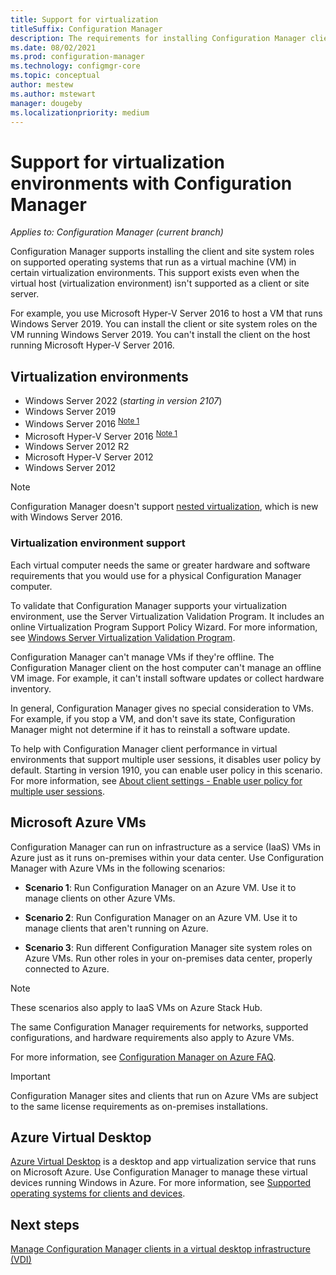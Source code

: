 ```yaml
---
title: Support for virtualization
titleSuffix: Configuration Manager
description: The requirements for installing Configuration Manager client and site system roles in a virtualization environment.
ms.date: 08/02/2021
ms.prod: configuration-manager
ms.technology: configmgr-core
ms.topic: conceptual
author: mestew
ms.author: mstewart
manager: dougeby
ms.localizationpriority: medium
---
```


# Support for virtualization environments with Configuration Manager

*Applies to: Configuration Manager (current branch)*

Configuration Manager supports installing the client and site system roles on supported operating systems that run as a virtual machine (VM) in certain virtualization environments. This support exists even when the virtual host (virtualization environment) isn't supported as a client or site server.

For example, you use Microsoft Hyper-V Server 2016 to host a VM that runs Windows Server 2019. You can install the client or site system roles on the VM running Windows Server 2019. You can't install the client on the host running Microsoft Hyper-V Server 2016.

## Virtualization environments

- Windows Server 2022 (_starting in version 2107_)<!-- 10200029 -->
- Windows Server 2019
- Windows Server 2016 <sup>[Note 1](#bkmk_note1)</sup>
- Microsoft Hyper-V Server 2016 <sup>[Note 1](#bkmk_note1)</sup>
- Windows Server 2012 R2
- Microsoft Hyper-V Server 2012
- Windows Server 2012

<a name="bkmk_note1"></a>

> [!NOTE]
> Configuration Manager doesn't support [nested virtualization](/windows-server/virtualization/hyper-v/What-s-new-in-Hyper-V-on-Windows#nested-virtualization-new), which is new with Windows Server 2016.

### Virtualization environment support

Each virtual computer needs the same or greater hardware and software requirements that you would use for a physical Configuration Manager computer.

To validate that Configuration Manager supports your virtualization environment, use the Server Virtualization Validation Program. It includes an online Virtualization Program Support Policy Wizard. For more information, see [Windows Server Virtualization Validation Program](https://www.windowsservercatalog.com/svvp.aspx).

Configuration Manager can't manage VMs if they're offline. The Configuration Manager client on the host computer can't manage an offline VM image. For example, it can't install software updates or collect hardware inventory.

In general, Configuration Manager gives no special consideration to VMs. For example, if you stop a VM, and don't save its state, Configuration Manager might not determine if it has to reinstall a software update.

To help with Configuration Manager client performance in virtual environments that support multiple user sessions, it disables user policy by default. Starting in version 1910, you can enable user policy in this scenario. For more information, see [About client settings - Enable user policy for multiple user sessions](../../clients/deploy/about-client-settings.md#enable-user-policy-for-multiple-user-sessions).

## <a name="bkmk_Azure"></a> Microsoft Azure VMs

Configuration Manager can run on infrastructure as a service (IaaS) VMs in Azure just as it runs on-premises within your data center. Use Configuration Manager with Azure VMs in the following scenarios:

- **Scenario 1**: Run Configuration Manager on an Azure VM. Use it to manage clients on other Azure VMs.

- **Scenario 2**: Run Configuration Manager on an Azure VM. Use it to manage clients that aren't running on Azure.

- **Scenario 3**: Run different Configuration Manager site system roles on Azure VMs. Run other roles in your on-premises data center, properly connected to Azure.

> [!NOTE]
> These scenarios also apply to IaaS VMs on Azure Stack Hub.<!-- 10371381 -->

The same Configuration Manager requirements for networks, supported configurations, and hardware requirements also apply to Azure VMs.

For more information, see [Configuration Manager on Azure FAQ](../../understand/configuration-manager-on-azure.yml).

> [!IMPORTANT]
> Configuration Manager sites and clients that run on Azure VMs are subject to the same license requirements as on-premises installations.

## Azure Virtual Desktop

[Azure Virtual Desktop](/azure/virtual-desktop/) is a desktop and app virtualization service that runs on Microsoft Azure. Use Configuration Manager to manage these virtual devices running Windows in Azure. For more information, see [Supported operating systems for clients and devices](supported-operating-systems-for-clients-and-devices.md#azure-virtual-desktop).

## Next steps

[Manage Configuration Manager clients in a virtual desktop infrastructure (VDI)](../../clients/deploy/plan/considerations-for-managing-clients-in-a-vdi.md)
